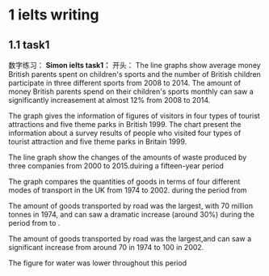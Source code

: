 # 1 ielts writing
## 1.1 task1
数字练习：
**Simon ielts task1：**
开头：
The line graphs show average money British parents spent on children's sports and the number of British children participate in three different sports from 2008 to 2014.
The amount of money British parents spend on their children's sports monthly can saw a significantly increasement at almost 12% from 2008 to 2014. 

The graph gives the information of figures of visitors in four types of tourist attractions and five theme parks in British 1999.
The chart present the information about a survey results of people who visited four types of tourist attraction and five theme parks in Britain 1999.

The line graph show the changes of the amounts of waste produced by three companies from 2000 to 2015.duiring a fifteen-year period

The graph compares the quantities of goods in terms of four different modes of transport in the UK from 1974 to 2002. during the period from

The amount of goods transported by road was the largest, with 70 million tonnes in 1974, and can saw a dramatic increase (around 30%) during the period from to .

The amount of goods transported by road was the largest,and can saw a significant increase from around 70 in 1974 to 100 in 2002.

The figure for water was lower throughout this period 
